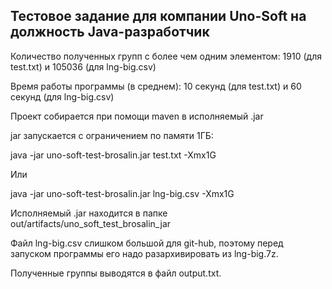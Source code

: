 ## Тестовое задание для компании Uno-Soft на должность Java-разработчик

Количество полученных групп с более чем одним элементом: 1910 (для test.txt) и 105036 (для lng-big.csv)

Время работы программы (в среднем): 10 секунд (для test.txt) и 60 секунд (для lng-big.csv)

Проект собирается при помощи maven в исполняемый .jar

jar запускается с ограничением по памяти 1ГБ:

java -jar uno-soft-test-brosalin.jar test.txt -Xmx1G

Или

java -jar uno-soft-test-brosalin.jar lng-big.csv -Xmx1G

Исполняемый .jar находится в папке out/artifacts/uno_soft_test_brosalin_jar

Файл lng-big.csv слишком большой для git-hub, поэтому перед запуском программы его надо разархивировать из lng-big.7z.

Полученные группы выводятся в файл output.txt.